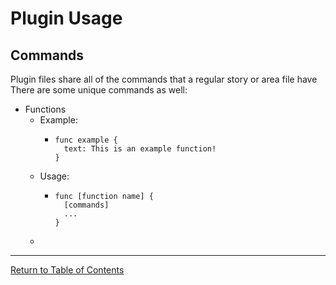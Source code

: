 # Plugin Usage

## Commands
Plugin files share all of the commands that a regular story or area file have
There are some unique commands as well:

- Functions
  - Example:
    - ```
      func example {
        text: This is an example function!
      }
      ```
  - Usage:
    - ```
      func [function name] {
        [commands]
        ...
      }
      ```
  - 

---
[Return to Table of Contents](toc.md)
